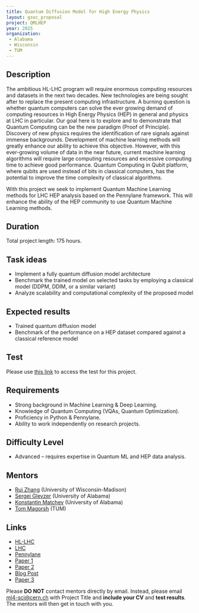 ```yaml
---
title: Quantum Diffusion Model for High Energy Physics
layout: gsoc_proposal
project: QMLHEP
year: 2025
organization:
 - Alabama
 - Wisconsin
 - TUM
---
```


## Description
The ambitious HL-LHC program will require enormous computing resources and datasets in the next two decades. New technologies are being sought after to replace the present computing infrastructure. A burning question is whether quantum computers can solve the ever growing demand of computing resources in High Energy Physics (HEP) in general and physics at LHC in particular. Our goal here is to explore and to demonstrate that Quantum Computing can be the new paradigm (Proof of Principle).
Discovery of new physics requires the identification of rare signals against immense backgrounds. Development of machine learning methods will greatly enhance our ability to achieve this objective. However, with this ever-growing volume of data in the near future, current machine learning algorithms will require large computing resources and excessive computing time to achieve good performance. Quantum Computing in Qubit platform, where qubits are used instead of bits in classical computers, has the potential to improve the time complexity of classical algorithms.

With this project we seek to implement Quantum Machine Learning methods for LHC HEP analysis based on the Pennylane framework. This will enhance the ability of the HEP community to use Quantum Machine Learning methods.



## Duration

Total project length: 175 hours.

## Task ideas
  * Implement a fully quantum diffusion model architecture
  * Benchmark the trained model on selected tasks by employing a classical model (DDPM, DDIM, or a similar variant)
  * Analyze scalability and computational complexity of the proposed model



 
## Expected results
  * Trained quantum diffusion model
  * Benchmark of the performance on a HEP dataset compared against a classical reference model

  

## Test
Please use [this link](https://docs.google.com/document/d/1imoMEyC0r5IESonwgA7BThEQWDfdrOsoyfMfyJgyXmU/edit?usp=sharing) to access the test for this project.
  
## Requirements
  * Strong background in Machine Learning & Deep Learning.
  * Knowledge of Quantum Computing (VQAs, Quantum Optimization).
  * Proficiency in Python & Pennylane.
  * Ability to work independently on research projects.

## Difficulty Level
  * Advanced – requires expertise in Quantum ML and HEP data analysis.

## Mentors
  * [Rui Zhang](mailto:ml4-sci@cern.ch) (University of Wisconsin-Madison)
  * [Sergei Gleyzer](mailto:ml4-sci@cern.ch) (University of Alabama)
  * [Konstantin Matchev](mailto:ml4-sci@cern.ch) (University of Alabama)
  * [Tom Magorsh](mailto:ml4-sci@cern.ch) (TUM)


## Links
  * [HL-LHC](https://hilumilhc.web.cern.ch)
  * [LHC](https://home.cern/science/accelerators/large-hadron-collider)
  * [Pennylane](https://pennylane.ai)
  * [Paper 1](https://arxiv.org/pdf/2401.07049)
  * [Paper 2](https://arxiv.org/pdf/2401.07039)
  * [Blog Post](https://medium.com/@mashapotatoes/gsoc-quantum-diffusion-model-for-high-energy-physics-part-ii-6e693d625931)
  * [Paper 3](https://openreview.net/pdf?id=vUQLzDAdqt)

Please **DO NOT** contact mentors directly by email. Instead, please email [ml4-sci@cern.ch](mailto:ml4-sci@cern.ch) with Project Title and **include your CV** and **test results**. The mentors will then get in touch with you.
